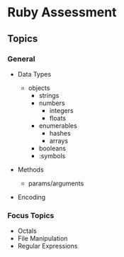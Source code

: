 # Ruby Assessment

## Topics

### General
-  Data Types
   -  objects
      -  strings
      -  numbers
         -  integers
         -  floats
      -  enumerables
         -  hashes
         -  arrays
      -  booleans
      -  :symbols
  
- Methods
  - params/arguments

- Encoding


### Focus Topics
- Octals
- File Manipulation
- Regular Expressions

